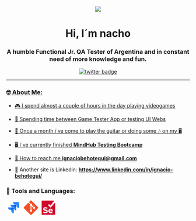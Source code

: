 <div id="header" align="center">

<img src="https://media.giphy.com/media/IgGcxqawkRc6y43Z6I/giphy.gif" width="400"/>

<h1 align="center">Hi, I´m nacho</h1>
<h3 align="center">A humble Functional Jr. QA Tester of Argentina and in constant need of more knowledge and fun.</h3>
</div>
<div id="badges" align="center">
     <a href="https://twitter.com/IBehotegui">
         <img src="https://img.shields.io/twitter/follow/IBehotegui?label=ignacio%20behotegui&logo=twitter&style=for-the-badge"
             alt="twitter badge" />   
 </div>
              
---              
              
### 🤓  About Me:
  
- 🎮  I spend almost a couple of hours in the day playing videogames 

- 👀  Spending time between Game Tester App or testing UI Webs                                                    
  
- 🎸  Once  a month i´ve come to play the guitar or doing some 🎶 on my 🖥
  
- 🖥  I´ve  currently finished **MindHub Testing Bootcamp**
  
- 📧  How to reach me **ignaciobehotegui@gmail.com** 
     
- 📖  Another site is Linkedin: **https://www.linkedin.com/in/ignacio-behotegui/**
  
<div align="left">
    <h3>🧰 Tools and Languages:</h3>
    <div>
        <img src="https://github.com/devicons/devicon/blob/master/icons/jira/jira-original.svg" title="Jira" alt="Jira" width="40"/>&nbsp;
        <img src="https://github.com/devicons/devicon/blob/master/icons/git/git-original.svg" title="Git" alt="Git" width="40"/>&nbsp;
        <img src="https://github.com/devicons/devicon/blob/master/icons/selenium/selenium-original.svg" title="Selenium" alt"Selenium" width="40"/>
    <div>
<div>
